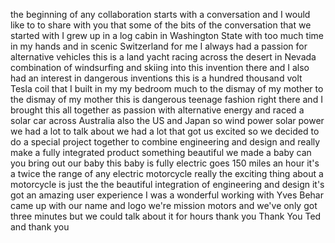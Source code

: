 
the beginning of any collaboration
starts with a conversation and I would
like to to share with you that some of
the bits of the conversation that we
started with I grew up in a log cabin in
Washington State with too much time in
my hands and in scenic Switzerland for
me I always had a passion for
alternative vehicles this is a land
yacht racing across the desert in Nevada
combination of windsurfing and skiing
into this invention there and I also had
an interest in dangerous inventions this
is a hundred thousand volt Tesla coil
that I built in my my bedroom much to
the dismay of my mother to the dismay of
my mother this is dangerous
teenage fashion right there and I
brought this all together as passion
with alternative energy and raced a
solar car across Australia also the US
and Japan so wind power solar power we
had a lot to talk about we had a lot
that got us excited so we decided to do
a special project together to combine
engineering and design and really make a
fully integrated product something
beautiful we made a baby can you bring
out our baby
this baby is fully electric goes 150
miles an hour
it&#39;s a twice the range of any electric
motorcycle really the exciting thing
about a motorcycle is just the the
beautiful integration of engineering and
design it&#39;s got an amazing user
experience I was a wonderful working
with Yves Behar came up with our name
and logo we&#39;re mission motors and we&#39;ve
only got three minutes but we could talk
about it for hours thank you
Thank You Ted and thank you
